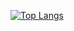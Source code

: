 [![Top Langs](https://github-readme-stats.vercel.app/api/top-langs/?username=yuiandyuki)](https://github.com/anuraghazra/github-readme-stats)
